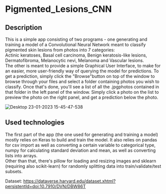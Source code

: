 # Pigmented_Lesions_CNN
## Description
This is a simple app consisting of two programs - one generating and training a model of a Convolutional Neural Network meant to classify pigmented skin lesions from 
photos into 7 categories:  
Actinic keratoses, Basal cell carcinoma, Benign keratosis-like lesions, Dermatofibroma, Melanocytic nevi, Melanoma and Vascular lesions.  
The other is meant to provide a simple Graphical User Interface, to make for an easier, more user-friendly way of querying the model for predictions. To get a prediction, simply click the "Browse"button on top of the window to browse through your files and select a folder containing photos you wish to classify. Once that's done, you'll see a list of all the .jpgphotos contained in that folder in the left panel of the window. Simply click a photo on the list to preview the photo on the right panel, and get a prediction below the photo.  
  
![Desktop 23-01-2023 15-45-47-538](https://user-images.githubusercontent.com/48767765/214070503-b5d690bd-f730-40f2-8973-faeaef1feae5.png)
## Used technologies
The first part of the app (the one used for generating and training a model) mostly relies on Keras to build and train the model. It also relies on pandas for csv import
as well as converting a certain variable to categorical type, numpy for calculating standard deviation and mean, as well as converting lists into arrays.  
Other than that, there's pillow for loading and resizing images and sklearn (requiring also scikit-learn) for randomly splitting data into train/validate/test subsets.  
  
Dataset: https://dataverse.harvard.edu/dataset.xhtml?persistentId=doi:10.7910/DVN/DBW86T
